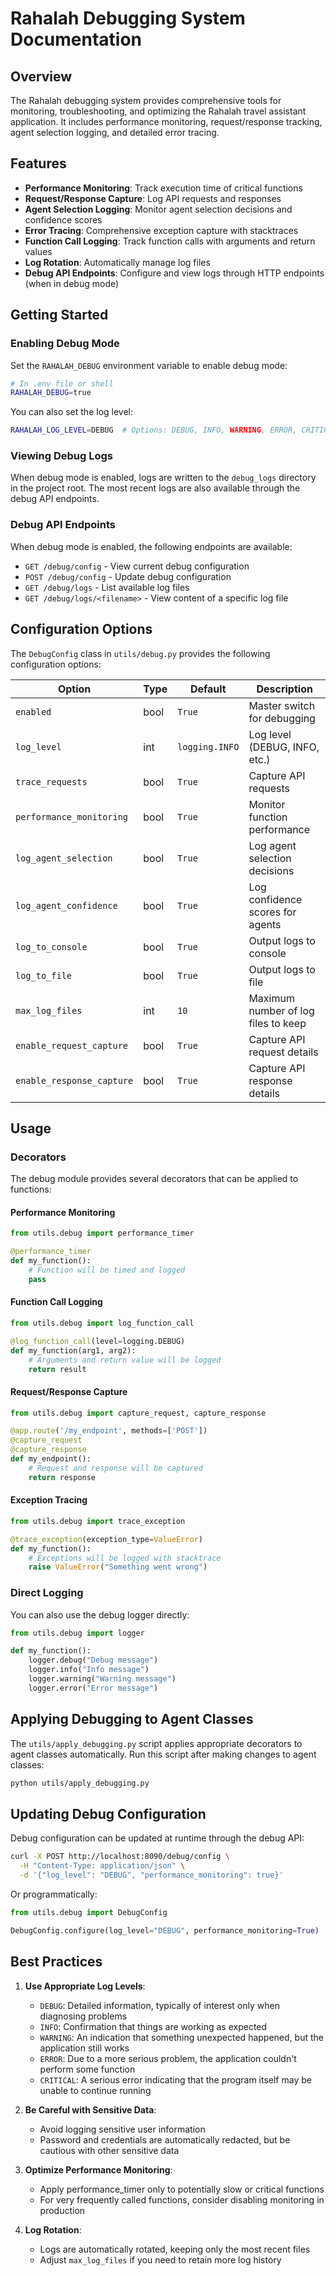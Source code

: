 # Rahalah Debugging System Documentation

## Overview

The Rahalah debugging system provides comprehensive tools for monitoring, troubleshooting, and optimizing the Rahalah travel assistant application. It includes performance monitoring, request/response tracking, agent selection logging, and detailed error tracing.

## Features

- **Performance Monitoring**: Track execution time of critical functions
- **Request/Response Capture**: Log API requests and responses
- **Agent Selection Logging**: Monitor agent selection decisions and confidence scores
- **Error Tracing**: Comprehensive exception capture with stacktraces
- **Function Call Logging**: Track function calls with arguments and return values
- **Log Rotation**: Automatically manage log files
- **Debug API Endpoints**: Configure and view logs through HTTP endpoints (when in debug mode)

## Getting Started

### Enabling Debug Mode

Set the `RAHALAH_DEBUG` environment variable to enable debug mode:

```bash
# In .env file or shell
RAHALAH_DEBUG=true
```

You can also set the log level:

```bash
RAHALAH_LOG_LEVEL=DEBUG  # Options: DEBUG, INFO, WARNING, ERROR, CRITICAL
```

### Viewing Debug Logs

When debug mode is enabled, logs are written to the `debug_logs` directory in the project root. The most recent logs are also available through the debug API endpoints.

### Debug API Endpoints

When debug mode is enabled, the following endpoints are available:

- `GET /debug/config` - View current debug configuration
- `POST /debug/config` - Update debug configuration
- `GET /debug/logs` - List available log files
- `GET /debug/logs/<filename>` - View content of a specific log file

## Configuration Options

The `DebugConfig` class in `utils/debug.py` provides the following configuration options:

| Option | Type | Default | Description |
|--------|------|---------|-------------|
| `enabled` | bool | `True` | Master switch for debugging |
| `log_level` | int | `logging.INFO` | Log level (DEBUG, INFO, etc.) |
| `trace_requests` | bool | `True` | Capture API requests |
| `performance_monitoring` | bool | `True` | Monitor function performance |
| `log_agent_selection` | bool | `True` | Log agent selection decisions |
| `log_agent_confidence` | bool | `True` | Log confidence scores for agents |
| `log_to_console` | bool | `True` | Output logs to console |
| `log_to_file` | bool | `True` | Output logs to file |
| `max_log_files` | int | `10` | Maximum number of log files to keep |
| `enable_request_capture` | bool | `True` | Capture API request details |
| `enable_response_capture` | bool | `True` | Capture API response details |

## Usage

### Decorators

The debug module provides several decorators that can be applied to functions:

#### Performance Monitoring

```python
from utils.debug import performance_timer

@performance_timer
def my_function():
    # Function will be timed and logged
    pass
```

#### Function Call Logging

```python
from utils.debug import log_function_call

@log_function_call(level=logging.DEBUG)
def my_function(arg1, arg2):
    # Arguments and return value will be logged
    return result
```

#### Request/Response Capture

```python
from utils.debug import capture_request, capture_response

@app.route('/my_endpoint', methods=['POST'])
@capture_request
@capture_response
def my_endpoint():
    # Request and response will be captured
    return response
```

#### Exception Tracing

```python
from utils.debug import trace_exception

@trace_exception(exception_type=ValueError)
def my_function():
    # Exceptions will be logged with stacktrace
    raise ValueError("Something went wrong")
```

### Direct Logging

You can also use the debug logger directly:

```python
from utils.debug import logger

def my_function():
    logger.debug("Debug message")
    logger.info("Info message")
    logger.warning("Warning message")
    logger.error("Error message")
```

## Applying Debugging to Agent Classes

The `utils/apply_debugging.py` script applies appropriate decorators to agent classes automatically. Run this script after making changes to agent classes:

```bash
python utils/apply_debugging.py
```

## Updating Debug Configuration

Debug configuration can be updated at runtime through the debug API:

```bash
curl -X POST http://localhost:8090/debug/config \
  -H "Content-Type: application/json" \
  -d '{"log_level": "DEBUG", "performance_monitoring": true}'
```

Or programmatically:

```python
from utils.debug import DebugConfig

DebugConfig.configure(log_level="DEBUG", performance_monitoring=True)
```

## Best Practices

1. **Use Appropriate Log Levels**:
   - `DEBUG`: Detailed information, typically of interest only when diagnosing problems
   - `INFO`: Confirmation that things are working as expected
   - `WARNING`: An indication that something unexpected happened, but the application still works
   - `ERROR`: Due to a more serious problem, the application couldn't perform some function
   - `CRITICAL`: A serious error indicating that the program itself may be unable to continue running

2. **Be Careful with Sensitive Data**:
   - Avoid logging sensitive user information
   - Password and credentials are automatically redacted, but be cautious with other sensitive data

3. **Optimize Performance Monitoring**:
   - Apply performance_timer only to potentially slow or critical functions
   - For very frequently called functions, consider disabling monitoring in production

4. **Log Rotation**:
   - Logs are automatically rotated, keeping only the most recent files
   - Adjust `max_log_files` if you need to retain more log history
